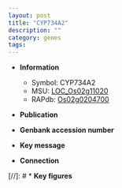 ```yaml
---
layout: post
title: "CYP734A2"
description: ""
category: genes
tags: 
---
```


* **Information**  
    + Symbol: CYP734A2  
    + MSU: [LOC_Os02g11020](http://rice.uga.edu/cgi-bin/ORF_infopage.cgi?orf=LOC_Os02g11020)  
    + RAPdb: [Os02g0204700](http://rapdb.dna.affrc.go.jp/viewer/gbrowse_details/irgsp1?name=Os02g0204700)  

* **Publication**  

* **Genbank accession number**  

* **Key message**  

* **Connection**  

[//]: # * **Key figures**  


